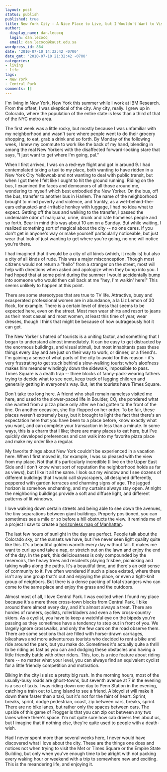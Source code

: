 ```yaml
---
layout: post
status: publish
published: true
title: New York City - A Nice Place to Live, but I Wouldn't Want to Visit
author:
  display_name: dan.lecocq
  login: dan.lecocq
  email: dan.lecocq@kaust.edu.sa
wordpress_id: 864
date: '2010-07-10 14:32:42 -0700'
date_gmt: '2010-07-10 21:32:42 -0700'
categories:
- living
- life
tags:
- New York
- Central Park
comments: []
---
```

I'm living in New York, New York this summer while I work at IBM Research.  From the offset, I was skeptical of the city.  Any city, really.  I grew up in Colorado, where the population of the entire state is less than a third of that of the NYC metro area.

The first week was a little rocky, but mostly because I was unfamiliar with my neighborhood and wasn't sure where people went to do their grocery shopping, to eat, grab a drink and so forth.  By Monday of the following week, I knew my commute to work like the back of my hand, blending in among the real New Yorkers with the disaffected forward-looking stare that says, "I just want to get where I'm going, pal."

When I first arrived, I was on a red-eye flight and got in around 9.  I had contemplated taking a taxi to my place, both wanting to have ridden in a New York City Yellowcab and not wanting to deal with public transit, but when I got there I felt like I ought to hit the ground running.  Riding on the bus, I examined the faces and demeanors of all those around me, wondering to myself which best embodied the New Yorker.  On the bus, off the bus, transfer to another bus in Harlem.  The name of the neighborhood brought to mind poverty and violence, and frankly, as a wet-behind-the-ears exhausted-and-irritable honkey with luggage, I had no idea what to expect.  Getting off the bus and walking to the transfer, I passed the undeniable odor of marijuana, urine, drunk and irate homeless people and so forth.  Bear in mind this was about 10 am on a Sunday.  But while waiting, I realized something sort of magical about the city -- no one cares.  If you don't get in anyone's way or make yourself particularly noticeable, but just wear that look of just wanting to get where you're going, no one will notice you're there.

I had imagined that it would be a city of all kinds (which, it really is) but also a city of all kinds of rude.  This was a major misconception.  Though most citizens would not return a "hello" from a stranger on the street, most will help with directions when asked and apologize when they bump into you.  I had hoped that at some point during the summer I would accidentally bump into someone who would then call back at me "hey, I'm walkin' here!"  This seems unlikely to happen at this point.

There are some stereotypes that are true to TV life.  Attractive, busy and exasperated professional women are in abundance, a la Liz Lemon of 30 Rock, for example.  There is a certain level of dress that seems to be expected here, even on the street.  Most men wear shirts and resort to jeans as their most casual and most women, at least this time of year, wear dresses, though I think that might be because of how outrageously hot it can get.

The New Yorker's hatred of tourists is a uniting factor, and something that I began to understand almost immediately.  It can be easy to get distracted by the enormous buildings, and visual stimuli, but most inhabitants pass these things every day and are just on their way to work, or dinner, or a friend's.  I'm gaining a sense of what parts of the city to avoid for this reason - it's very frustrating to get stuck behind a slow-walking tourist who's aloofness makes him meander windingly down the sidewalk, impossible to pass.  Times Square is a death trap -- three blocks of fanny-pack-wearing fathers trying to decide what to see next, keep track of lagging children and generally getting in everyone's way.  But, let the tourists have Times Square.

Don't take too long here.  A friend who shall remain nameless visited me here, and used to the slower-paced life in Boulder, CO, she pondered what she wanted from a pizza place only after we had gotten to the front of the line.  On another occasion, she flip-flopped on her order.  To be fair, these places weren't extremely busy, but it brought to light the fact that there's an expectation here that you have been to a place before, know exactly what you want, and can complete your transaction in less than a minute.  In some ways, this is a charm that I like; there are many places to eat here, but I've quickly developed preferences and can walk into my favorite pizza place and make my order like a regular.

My favorite things about New York couldn't be experienced in a vacation here.  When I first moved in, for example, I was so pleased with the view from my place.  Not that it's particularly incredible (I live on the Upper East Side and I don't know what sort of reputation the neighborhood holds as far as views), but I like it all the same.  I look out my window and I see dozens of different buildings that I would call skyscrapers, all designed differently, peppered with garden terraces and charming signs of age.  The jagged horizon is somehow enchanting, and my curtains always stay open.  At night the neighboring buildings provide a soft and diffuse light, and different patterns of lit windows.

I love walking down certain streets and being able to see down the avenues, the tiny separations between giant buildings.  Properly positioned, you can sometimes see a mile or so before a hill obstructs the view.  It reminds me of a project I saw to create a [horizonless map of Manhattan](http://berglondon.com/projects/hat/).

The last few hours of sunlight in the day are perfect.  People talk about the Colorado sky, or the sunsets we have, but I've never seen light quality quite like this.  It's a beautiful golden warmth every day without fail.  It makes me want to curl up and take a nap, or stretch out on the lawn and enjoy the end of the day.  In the park, this deliciousness is only compounded by the reservoirs, the heavy trees and residents playing frisbee, picnicking and taking walks along the paths.  It's a beautiful time, and there's an odd sense of community to it.  I've often wondered if such a place existed, where there isn't any one group that's out and enjoying the place, or even a tight-knit group of neighbors.  But there is a dense packing of total strangers who can come to the same place and enjoy the grass and the outdoors.

Almost most of all, I love Central Park.  I was excited when I found my place because it's a mere three cross-town blocks from Central Park.  I bike around there almost every day, and it's almost always a treat.  There are hordes of runners, cyclists, rollerbladers and even a few cross-country skiers.  As a cyclist, you have to keep a watchful eye on the bipeds you're passing as they sometimes have a tendency to step out in front of you.  We largely ignore crosswalks, and only the few cars on the road observe them.  There are some sections that are filled with horse-drawn carriages, bikeshaws and more adventurous tourists who decided to rent a bike and ride around the park, but you make do.  Sometimes it's actually quite a thrill to be riding as fast as you can and dodging these obstacles and having a little friendly battle with other riders.  This, too, is a nice feature about riding here -- no matter what your level, you can always find an equivalent cyclist for a little friendly competition and motivation.

Biking in the city is also a pretty big rush.  In the morning hours, most of the usually-busy roads are ghost-towns, but seventh avenue at 7 in the evening is a sea of taxis.  I was riding down one day to Penn Station in the evening, catching a train out to Long Island to see a friend.  A bicyclist will make it down there faster than a taxi, but it's not for the faint of heart.  Sprint, breaks, sprint, dodge pedestrian, coast, zip between cars, breaks, sprint.  There are no bike lanes, but rather only the spaces between cars.  The upside of this game of Frogger is that you can zip out between any two lanes where there's space.  I'm not quite sure how cab drivers feel about us, but I imagine that if nothing else, they're quite used to people with a death-wish.

Had I never spent more than several weeks here, I never would have discovered what I love about the city.  These are the things one does and notices not when trying to visit the Met or Times Square or the Empire State Building, but only when you've enough time to be alright with not packing every waking hour or weekend with a trip to somewhere new and exciting.  This is the meandering life, and enjoying it.
